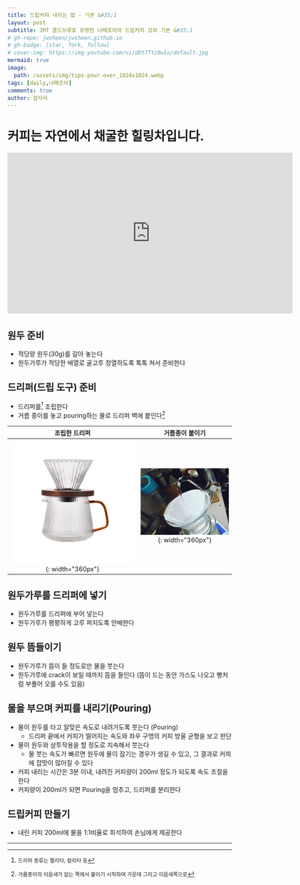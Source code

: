 ```yaml
---
title: 드립커피 내리는 법 - 기본 &#35;1
layout: post
subtitle: JMT 콜드브루로 유명한 나떼조아의 드립커피 강좌 기본 &#35;1
# gh-repo: jwsheen/jwsheen.github.io
# gh-badge: [star, fork, follow]
# cover-img: https://img.youtube.com/vi/dDt7Ttz9wIo/default.jpg
mermaid: true
image:
  path: /assets/img/tips-pour-over_1024x1024.webp
tags: [daily,나떼조아]
comments: true
author: 잠자리
---
```


# 커피는 자연에서 채굴한 힐링차입니다.
<iframe width="640" height="360" src="https://www.youtube.com/embed/dDt7Ttz9wIo" title="드립커피 내리는 방법" frameborder="0" allow="accelerometer; autoplay; clipboard-write; encrypted-media; gyroscope; picture-in-picture; web-share" allowfullscreen></iframe>

## 원두 준비
* 적당량 원두(30g)를 갈아 놓는다
* 원두가루가 적당한 배열로 골고루 정열하도록 톡톡 쳐서 준비한다

## 드리퍼(드립 도구) 준비
* 드리퍼를[^1] 조립한다
* 거름 종이를 놓고 pouring하는 물로 드리퍼 벽에 붙인다[^2]

| 조립한 드리퍼 | 거름종이 붙이기 |
| :---: | :---: |
|![](/assets/img/coffee_dripper.webp){: width="360px"}|![](/assets/img/거름종이_붙인다.jfif){: width="360px"} |

## 원두가루를 드리퍼에 넣기
* 원두가루를 드리퍼에 부어 넣는다 
* 원두가루가 평평하게 고루 퍼지도록 안배한다

## 원두 뜸들이기
* 원두가루가 뜸이 들 정도로만 물을 붓는다
* 원두가루에 crack이 보일 때까지 뜸을 들인다 (뜸이 드는 동안 가스도 나오고 빵처럼 부풀어 오를 수도 있음)

## 물을 부으며 커피를 내리기(Pouring)
* 물이 원두를 타고 알맞은 속도로 내려가도록 붓는다 (Pouring)
    * 드리퍼 끝에서 커피가 떨어지는 속도와 좌우 구멍의 커피 방울 균형을 보고 판단
* 물이 원두와 삼투작용을 할 정도로 지속해서 붓는다 
    * 물 붓는 속도가 빠르면 원두에 물이 잠기는 경우가 생길 수 있고, 그 결과로 커피에 잡맛이 많아질 수 있다
* 커피 내리는 시간은 3분 이내, 내려진 커피량이 200ml 정도가 되도록 속도 조절을 한다
* 커피량이 200ml가 되면 Pouring을 멈추고, 드리퍼를 분리한다

## 드립커피 만들기
* 내린 커피 200ml에 물을 1:1비율로 희석하여 손님에게 제공한다


***
[^1]: <small>드리퍼 종류는 멜리타, 칼리타 등</small>  
[^2]: <small>거름종이의 이음새가 없는 쪽에서 붙이기 시작하여 가운데 그리고 이음새쪽으로</small>